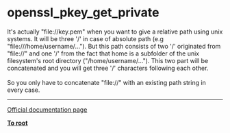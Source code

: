 # openssl_pkey_get_private



It&apos;s actually "file://key.pem" when you want to give a relative path using unix systems. It will be three &apos;/&apos; in case of absolute path (e.g "file:///home/username/..."). But this path consists of two &apos;/&apos; originated from "file://" and one &apos;/&apos; from the fact that home is a subfolder of the unix filesystem&apos;s root directory ("/home/username/..."). This two part will be concatenated and you will get three &apos;/&apos; characters following each other.<br><br>So you only have to concatenate "file://" with an existing path string in every case.  

---

[Official documentation page](https://www.php.net/manual/en/function.openssl-pkey-get-private.php)

**[To root](/README.md)**